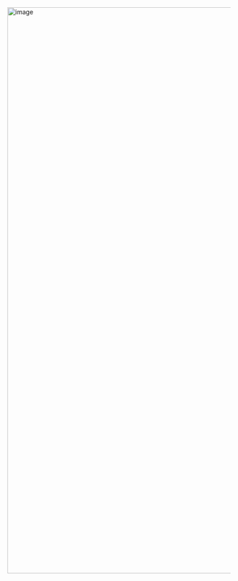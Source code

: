 <img width="853" height="1280" alt="image" src="https://github.com/user-attachments/assets/0306a3bb-e265-4bbb-993e-fca205c741d0" />
